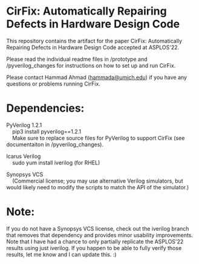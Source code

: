 # CirFix: Automatically Repairing Defects in Hardware Design Code

This repository contains the artifact for the paper CirFix: Automatically Repairing Defects in Hardware Design Code accepted at ASPLOS'22.

Please read the individual readme files in /prototype and /pyverilog_changes for instructions on how to set up and run CirFix.

Please contact Hammad Ahmad (hammada@umich.edu) if you have any questions or problems running CirFix.

# Dependencies:

PyVerilog 1.2.1 <br/>
&nbsp;&nbsp;&nbsp;&nbsp;pip3 install pyverilog==1.2.1 <br/>
&nbsp;&nbsp;&nbsp;&nbsp;Make sure to replace source files for PyVerilog to support CirFix (see documentaiton in /pyverilog_changes).

Icarus Verilog <br/>
&nbsp;&nbsp;&nbsp;&nbsp;sudo yum install iverilog (for RHEL)

Synopsys VCS <br/>
&nbsp;&nbsp;&nbsp;&nbsp;(Commercial license; you may use alternative Verilog simulators, but would likely need to modify the scripts to match the API of the simulator.)

# Note:

If you do not have a Synopsys VCS license, check out the iverilog branch that removes that dependency and provides minor usability improvements. Note that I have had a chance to only partially replicate the ASPLOS'22 results using just iverilog. If you happen to be able to fully verify those results, let me know and I can update this. :) 
